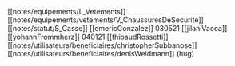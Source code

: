 [[notes/equipements/L_Vetements]] [[notes/equipements/vetements/V_ChaussuresDeSecurite]] [[notes/statut/S_Casse]]
[[emericGonzalez]]
030521 [[jilaniVacca]]
[[yohannFrommherz]]
040121 [[thibaudRossetti]]
[[notes/utilisateurs/beneficiaires/christopherSubbanose]]
[[notes/utilisateurs/beneficiaires/denisWeidmann]] (hug)